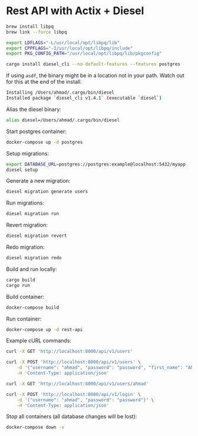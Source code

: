 # Rest API with Actix + Diesel

```bash
brew install libpq
brew link --force libpq

export LDFLAGS="-L/usr/local/opt/libpq/lib"
export CPPFLAGS="-I/usr/local/opt/libpq/include"
export PKG_CONFIG_PATH="/usr/local/opt/libpq/lib/pkgconfig"

cargo install diesel_cli --no-default-features --features postgres
```

If using `asdf`, the binary might be in a location not in your path. Watch out
for this at the end of the install.

```bash
Installing /Users/ahmad/.cargo/bin/diesel
Installed package `diesel_cli v1.4.1` (executable `diesel`)
```

Alias the diesel binary:

```bash
alias diesel=/Users/ahmad/.cargo/bin/diesel
```

Start postgres container:

```bash
docker-compose up -d postgres
```

Setup migrations:

```bash
export DATABASE_URL=postgres://postgres:example@localhost:5432/myapp
diesel setup
```

Generate a new migration:

```bash
diesel migration generate users
```

Run migrations:

```bash
diesel migration run
```

Revert migration:

```bash
diesel migration revert
```

Redo migration:

```bash
diesel migration redo
```

Build and run locally:

```bash
cargo build
cargo run
```

Build container:

```bash
docker-compose build
```

Run container:

```bash
docker-compose up -d rest-api
```

Example cURL commands:

```bash
curl -X GET 'http://localhost:8000/api/v1/users'
```

```bash
curl -X POST 'http://localhost:8000/api/v1/users' \
    -d '{"username": "ahmad", "password": "password", "first_name": "Ahmad"}' \
    -H 'Content-Type: application/json'
```

```bash
curl -X GET 'http://localhost:8000/api/v1/users/ahmad'
```

```bash
curl -X POST 'http://localhost:8000/api/v1/login' \
    -d '{"username": "ahmad", "password": "password"}' \
    -H 'Content-Type: application/json'
```

Stop all containers (all database changes will be lost):

```bash
docker-compose down -v
```
